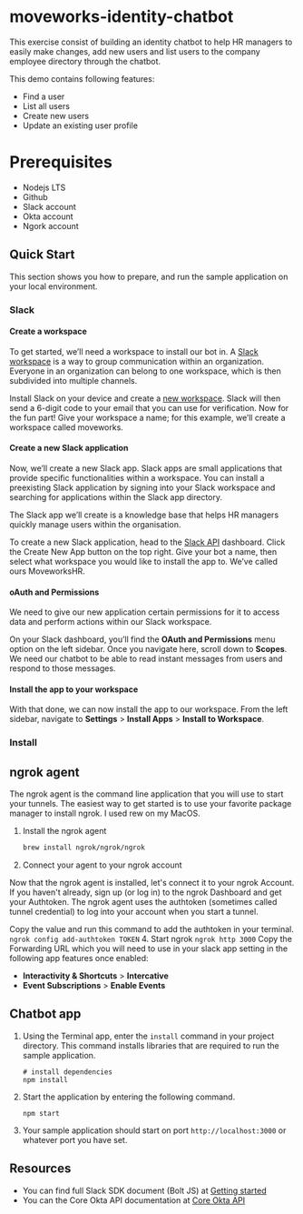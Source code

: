 # moveworks-identity-chatbot
This exercise consist of building an identity chatbot to help HR managers to easily make changes, add new users and list users to the company employee directory through the chatbot.

This demo contains following features:

- Find a user
- List all users
- Create new users
- Update an existing user profile

# Prerequisites

- Nodejs LTS
- Github
- Slack account
- Okta account
- Ngork account

## Quick Start

This section shows you how to prepare, and run the sample application on your local environment.

### Slack
#### Create a workspace
To get started, we’ll need a workspace to install our bot in. A [Slack workspace](https://slack.com/intl/en-ng/help/articles/212675257-Join-a-Slack-workspace#:~:text=A%20Slack%20workspace%20is%20made,separate%20account%20for%20each%20one) is a way to group communication within an organization. Everyone in an organization can belong to one workspace, which is then subdivided into multiple channels.

Install Slack on your device and create a [new workspace](https://slack.com/create#email). Slack will then send a 6-digit code to your email that you can use for verification. Now for the fun part! Give your workspace a name; for this example, we’ll create a workspace called moveworks.

#### Create a new Slack application
Now, we’ll create a new Slack app. Slack apps are small applications that provide specific functionalities within a workspace. You can install a preexisting Slack application by signing into your Slack workspace and searching for applications within the Slack app directory.

The Slack app we’ll create is a knowledge base that helps HR managers quickly manage users within the organisation.

To create a new Slack application, head to the [Slack API](https://api.slack.com/apps/) dashboard. Click the Create New App button on the top right. Give your bot a name, then select what workspace you would like to install the app to. We’ve called ours MoveworksHR.

#### oAuth and Permissions
We need to give our new application certain permissions for it to access data and perform actions within our Slack workspace.

On your Slack dashboard, you’ll find the **OAuth and Permissions** menu option on the left sidebar. Once you navigate here, scroll down to **Scopes**. We need our chatbot to be able to read instant messages from users and respond to those messages.

#### Install the app to your workspace
With that done, we can now install the app to our workspace. From the left sidebar, navigate to **Settings** > **Install Apps** > **Install to Workspace**.

### Install

## ngrok agent
The ngrok agent is the command line application that you will use to start your tunnels. The easiest way to get started is to use your favorite package manager to install ngrok. I used rew on my MacOS.
1. Install the ngrok agent
    ``` bash
    brew install ngrok/ngrok/ngrok
    ```
2. Connect your agent to your ngrok account

Now that the ngrok agent is installed, let's connect it to your ngrok Account. If you haven't already, sign up (or log in) to the ngrok Dashboard and get your Authtoken. The ngrok agent uses the authtoken (sometimes called tunnel credential) to log into your account when you start a tunnel.

Copy the value and run this command to add the authtoken in your terminal.
    ```
    ngrok config add-authtoken TOKEN
    ```
4. Start ngrok
    ```
    ngrok http 3000
    ```
Copy the Forwarding URL which you will need to use in your slack app setting in the following app features once enabled:

- **Interactivity & Shortcuts** > **Intercative**
- **Event Subscriptions** > **Enable Events**

## Chatbot app

1. Using the Terminal app, enter the `install` command in your project directory. This command installs libraries that are required to run the sample application.
    ```
    # install dependencies
    npm install
    ```
2. Start the application by entering the following command.
    ```
    npm start
    ```
3. Your sample application should start on port `http://localhost:3000` or whatever port you have set.


## Resources

- You can find full Slack SDK document (Bolt JS) at [Getting started](https://slack.dev/bolt-js/tutorial/getting-started)
- You can the Core Okta API documentation at [Core Okta API](https://developer.okta.com/docs/reference/core-okta-api/)
